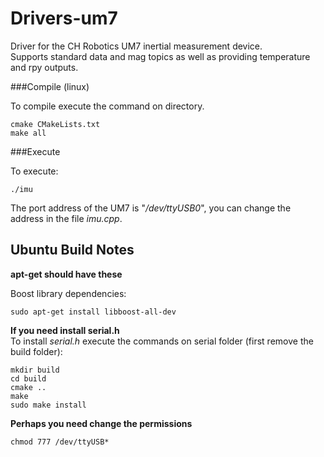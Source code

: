 Drivers-um7
===========

Driver for the CH Robotics UM7 inertial measurement device.  
Supports standard data and mag topics as well as providing temperature and rpy outputs.

###Compile (linux)

To compile execute the command on directory.   

    cmake CMakeLists.txt  
    make all

###Execute

To execute:  

    ./imu

The port address of the UM7 is "*/dev/ttyUSB0*", you can change the address in the file *imu.cpp*.

Ubuntu Build Notes
------------------
**apt-get should have these**

Boost library dependencies:  

    sudo apt-get install libboost-all-dev


**If you need install serial.h**  
    To install *serial.h* execute the commands on serial folder (first remove the build folder):  

    mkdir build  
    cd build  
    cmake ..  
    make  
    sudo make install  

**Perhaps you need change the permissions** 

    chmod 777 /dev/ttyUSB*
